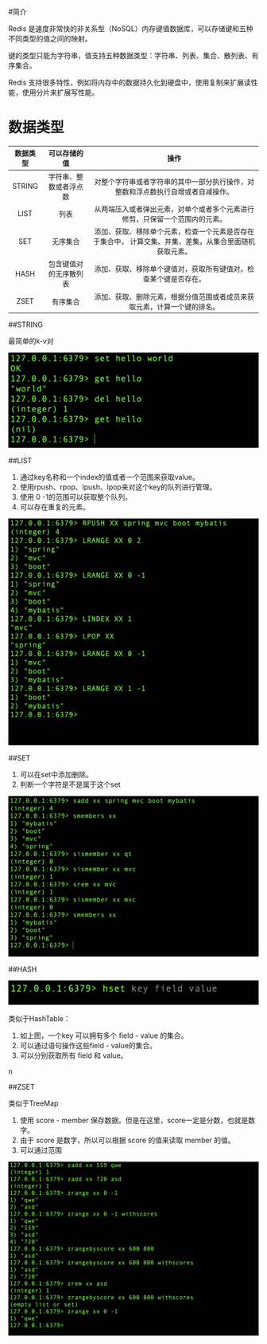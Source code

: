#简介

Redis 是速度非常快的非关系型（NoSQL）内存键值数据库，可以存储键和五种不同类型的值之间的映射。

键的类型只能为字符串，值支持五种数据类型：字符串、列表、集合、散列表、有序集合。

Redis 支持很多特性，例如将内存中的数据持久化到硬盘中，使用复制来扩展读性能，使用分片来扩展写性能。

# 数据类型

| 数据类型 |      可以存储的值      |                             操作                             |
| :------: | :--------------------: | :----------------------------------------------------------: |
|  STRING  | 字符串、整数或者浮点数 | 对整个字符串或者字符串的其中一部分执行操作，对整数和浮点数执行自增或者自减操作。 |
|   LIST   |          列表          | 从两端压入或者弹出元素，对单个或者多个元素进行修剪，只保留一个范围内的元素。 |
|   SET    |        无序集合        | 添加、获取、移除单个元素，检查一个元素是否存在于集合中， 计算交集、并集、差集，从集合里面随机获取元素。 |
|   HASH   | 包含键值对的无序散列表 | 添加、获取、移除单个键值对，获取所有键值对。检查某个键是否存在。 |
|   ZSET   |        有序集合        | 添加、获取、删除元素，根据分值范围或者成员来获取元素，计算一个键的排名。 |

##STRING

最简单的k-v对

![KVstring](./photo/KVstring.png)

##LIST

1. 通过key名称和一个index的值或者一个范围来获取value。
2. 使用rpush、rpop、lpush、lpop来对这个key的队列进行管理。
3. 使用 0 -1的范围可以获取整个队列。
4. 可以存在重复的元素。

![Screen Shot 2019-08-24 at 23.37.13](./photo/KVlist.png)

##SET

1. 可以在set中添加删除。
2. 判断一个字符是不是属于这个set

![Screen Shot 2019-08-24 at 23.53.11](./photo/KVset.png)

##HASH

![Screen Shot 2019-08-25 at 00.06.29](./photo/hash.png)

类似于HashTable：

1. 如上图，一个key 可以拥有多个 field - value 的集合。
2. 可以通过语句操作这些field - value的集合。
3. 可以分别获取所有 field 和 value。

n

##ZSET

类似于TreeMap

1. 使用 score - member 保存数据。但是在这里，score一定是分数，也就是数字。
2. 由于 score 是数字，所以可以根据 score 的值来读取 member 的值。
3. 可以通过范围

![Screen Shot 2019-08-25 at 00.17.39](./photo/KVzset.png)